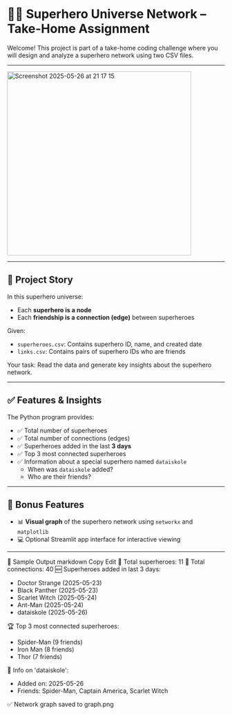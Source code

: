 # 🦸‍♂️ Superhero Universe Network – Take-Home Assignment

Welcome! This project is part of a take-home coding challenge where you will design and analyze a superhero network using two CSV files.

---

<img width="426" alt="Screenshot 2025-05-26 at 21 17 15" src="https://media.npr.org/assets/img/2016/06/09/john-p-fleenor-courtesy-of-hbo_wide-f730538a10afad26c9de9a42561772522e4e87e6.jpg?s=1400&c=100&f=jpeg">

---

## 📘 Project Story

In this superhero universe:

- Each **superhero is a node**
- Each **friendship is a connection (edge)** between superheroes

Given:
- `superheroes.csv`: Contains superhero ID, name, and created date
- `links.csv`: Contains pairs of superhero IDs who are friends

Your task: Read the data and generate key insights about the superhero network.

---

## ✅ Features & Insights

The Python program provides:

- ✅ Total number of superheroes
- ✅ Total number of connections (edges)
- ✅ Superheroes added in the last **3 days**
- ✅ Top 3 most connected superheroes
- ✅ Information about a special superhero named `dataiskole`
  - When was `dataiskole` added?
  - Who are their friends?

---

## 🎨 Bonus Features

- 📊 **Visual graph** of the superhero network using `networkx` and `matplotlib`
- 💻 Optional Streamlit app interface for interactive viewing

---

🧪 Sample Output
markdown
Copy
Edit
🔢 Total superheroes: 11
🔗 Total connections: 40
🆕 Superheroes added in last 3 days:
  - Doctor Strange (2025-05-23)
  - Black Panther (2025-05-23)
  - Scarlet Witch (2025-05-24)
  - Ant-Man (2025-05-24)
  - dataiskole (2025-05-26)

🏆 Top 3 most connected superheroes:
  - Spider-Man (9 friends)
  - Iron Man (8 friends)
  - Thor (7 friends)

👤 Info on 'dataiskole':
  - Added on: 2025-05-26
  - Friends: Spider-Man, Captain America, Scarlet Witch

✅ Network graph saved to graph.png



